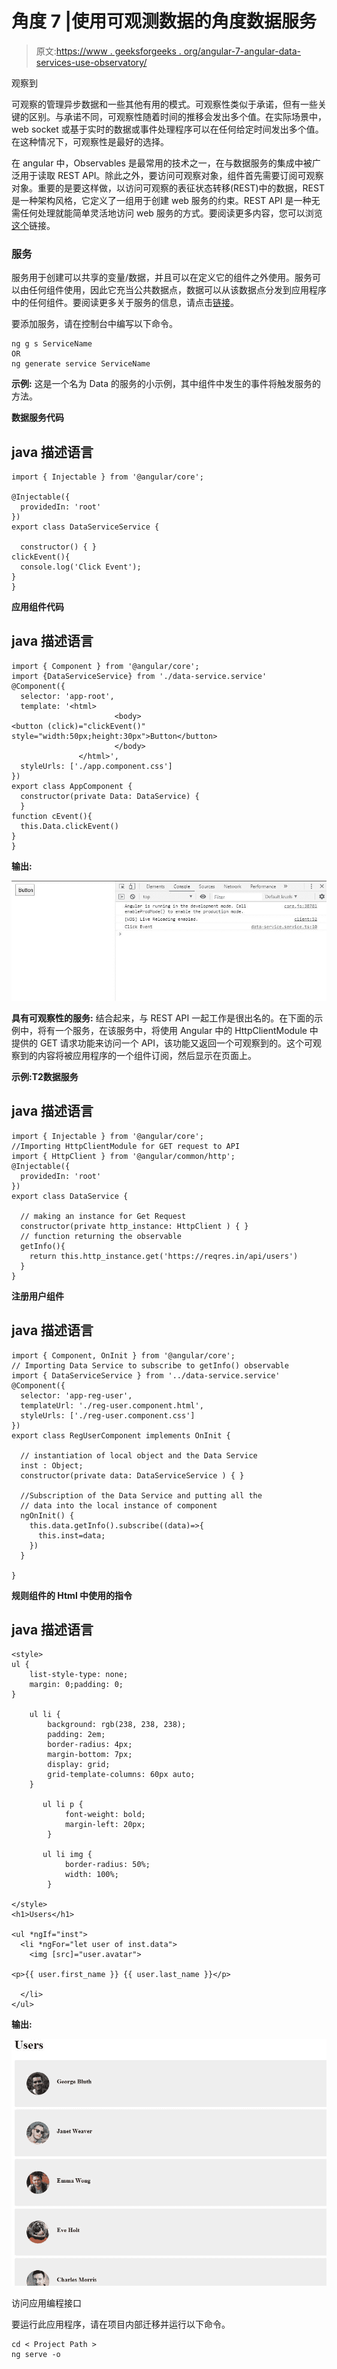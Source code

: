 # 角度 7 |使用可观测数据的角度数据服务

> 原文:[https://www . geeksforgeeks . org/angular-7-angular-data-services-use-observatory/](https://www.geeksforgeeks.org/angular-7-angular-data-services-using-observable/)

观察到

可观察的管理异步数据和一些其他有用的模式。可观察性类似于承诺，但有一些关键的区别。与承诺不同，可观察性随着时间的推移会发出多个值。在实际场景中，web socket 或基于实时的数据或事件处理程序可以在任何给定时间发出多个值。在这种情况下，可观察性是最好的选择。

在 angular 中，Observables 是最常用的技术之一，在与数据服务的集成中被广泛用于读取 REST API。除此之外，要访问可观察对象，组件首先需要订阅可观察对象。重要的是要这样做，以访问可观察的表征状态转移(REST)中的数据，REST 是一种架构风格，它定义了一组用于创建 web 服务的约束。REST API 是一种无需任何处理就能简单灵活地访问 web 服务的方式。要阅读更多内容，您可以浏览[这个](https://www.geeksforgeeks.org/rest-api-introduction/)链接。

### 服务

服务用于创建可以共享的变量/数据，并且可以在定义它的组件之外使用。服务可以由任何组件使用，因此它充当公共数据点，数据可以从该数据点分发到应用程序中的任何组件。要阅读更多关于服务的信息，请点击[链接](https://www.geeksforgeeks.org/angularjs-services/)。

要添加服务，请在控制台中编写以下命令。

```
ng g s ServiceName
OR
ng generate service ServiceName

```

**示例:**
这是一个名为 Data 的服务的小示例，其中组件中发生的事件将触发服务的方法。

**数据服务代码**

## java 描述语言

```
import { Injectable } from '@angular/core';

@Injectable({
  providedIn: 'root'
})
export class DataServiceService {

  constructor() { }
clickEvent(){
  console.log('Click Event');
}
}
```

**应用组件代码**

## java 描述语言

```
import { Component } from '@angular/core';
import {DataServiceService} from './data-service.service'
@Component({
  selector: 'app-root',
  template: '<html>
                       <body>
<button (click)="clickEvent()" style="width:50px;height:30px">Button</button>
                       </body>
               </html>',
  styleUrls: ['./app.component.css']
})
export class AppComponent {
  constructor(private Data: DataService) {
  }
function cEvent(){
  this.Data.clickEvent()
}
}
```

**输出:**

![](img/0e69ad5a9de20366d094a6431f65b94f.png)

**具有可观察性的服务:**
结合起来，与 REST API 一起工作是很出名的。在下面的示例中，将有一个服务，在该服务中，将使用 Angular 中的 HttpClientModule 中提供的 GET 请求功能来访问一个 API，该功能又返回一个可观察到的。这个可观察到的内容将被应用程序的一个组件订阅，然后显示在页面上。

**示例:**T2**数据服务**

## java 描述语言

```
import { Injectable } from '@angular/core';
//Importing HttpClientModule for GET request to API
import { HttpClient } from '@angular/common/http';
@Injectable({
  providedIn: 'root'
})
export class DataService {

  // making an instance for Get Request
  constructor(private http_instance: HttpClient ) { }
  // function returning the observable
  getInfo(){
    return this.http_instance.get('https://reqres.in/api/users')
  }
}
```

**注册用户组件**

## java 描述语言

```
import { Component, OnInit } from '@angular/core';
// Importing Data Service to subscribe to getInfo() observable
import { DataServiceService } from '../data-service.service'
@Component({
  selector: 'app-reg-user',
  templateUrl: './reg-user.component.html',
  styleUrls: ['./reg-user.component.css']
})
export class RegUserComponent implements OnInit {

  // instantiation of local object and the Data Service
  inst : Object;
  constructor(private data: DataServiceService ) { }

  //Subscription of the Data Service and putting all the
  // data into the local instance of component
  ngOnInit() {
    this.data.getInfo().subscribe((data)=>{
      this.inst=data;
    })
  }

}
```

**规则组件的 Html 中使用的指令**

## java 描述语言

```
<style>
ul {
    list-style-type: none;
    margin: 0;padding: 0;
}

    ul li {
        background: rgb(238, 238, 238);
        padding: 2em;
        border-radius: 4px;
        margin-bottom: 7px;
        display: grid;
        grid-template-columns: 60px auto;
    }

       ul li p {
            font-weight: bold;
            margin-left: 20px;
        }

       ul li img {
            border-radius: 50%;
            width: 100%;
        }

</style>
<h1>Users</h1>

<ul *ngIf="inst">
  <li *ngFor="let user of inst.data">
    <img [src]="user.avatar">

<p>{{ user.first_name }} {{ user.last_name }}</p>

  </li>
</ul>
```

**输出:**

![Accessing API](img/7748c203186bf96173a521a32416226b.png)

访问应用编程接口

要运行此应用程序，请在项目内部迁移并运行以下命令。

```
cd < Project Path >
ng serve -o

```
